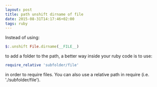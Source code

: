```yaml
---
layout: post
title: path unshift dirname of file
date: 2015-08-31T14:17:46+02:00
tags: ruby
---
```


Instead of using:

~~~ ruby
$:.unshift File.dirname(__FILE__)
~~~

to add a folder to the path, a better way inside your ruby code is to use:

~~~ ruby
require_relative 'subfolder/file'
~~~

in order to require files. You can also use a relative path in require (i.e. './subfolder/file').




